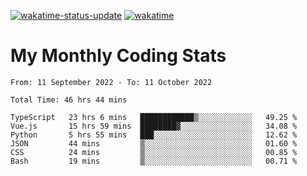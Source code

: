 [![wakatime-status-update](https://github.com/noopurphalak/noopurphalak/workflows/wakatime-status-update/badge.svg)](https://github.com/noopurphalak/noopurphalak/actions/workflows/main.yml)
[![wakatime](https://wakatime.com/badge/user/80ace140-ef40-4fdd-b8ed-f3be3d2e1aea.svg)](https://wakatime.com/@80ace140-ef40-4fdd-b8ed-f3be3d2e1aea)

# My Monthly Coding Stats

<!--START_SECTION:waka-->

```text
From: 11 September 2022 - To: 11 October 2022

Total Time: 46 hrs 44 mins

TypeScript   23 hrs 6 mins   ████████████▒░░░░░░░░░░░░   49.25 %
Vue.js       15 hrs 59 mins  ████████▓░░░░░░░░░░░░░░░░   34.08 %
Python       5 hrs 55 mins   ███░░░░░░░░░░░░░░░░░░░░░░   12.62 %
JSON         44 mins         ▒░░░░░░░░░░░░░░░░░░░░░░░░   01.60 %
CSS          24 mins         ▒░░░░░░░░░░░░░░░░░░░░░░░░   00.85 %
Bash         19 mins         ▒░░░░░░░░░░░░░░░░░░░░░░░░   00.71 %
```

<!--END_SECTION:waka-->
